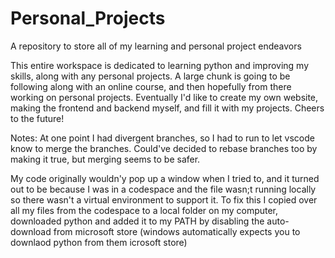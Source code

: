 # Personal_Projects
A repository to store all of my learning and personal project endeavors

This entire workspace is dedicated to learning python and improving my skills, along with any personal projects. A large chunk is going to be following along with an online course, and then hopefully from there working on 
personal projects. Eventually I'd like to create my own website, making the frontend and backend myself, and fill it with my projects. Cheers to the future!


Notes:
At one point I had divergent branches, so I had to run <git config pull.rebase false> to let vscode know to merge the branches.
Could've decided to rebase branches too by making it true, but merging seems to be safer.

My code originally wouldn'y pop up a window when I tried to, and it turned out to be because I was in a codespace and the file wasn;t running locally so there wasn't a virtual environment to support it.
To fix this I copied over all my files from the codespace to a local folder on my computer, downloaded python and added it to my PATH by disabling the auto-download from microsoft store (windows automatically expects you to downlaod python from them icrosoft store)